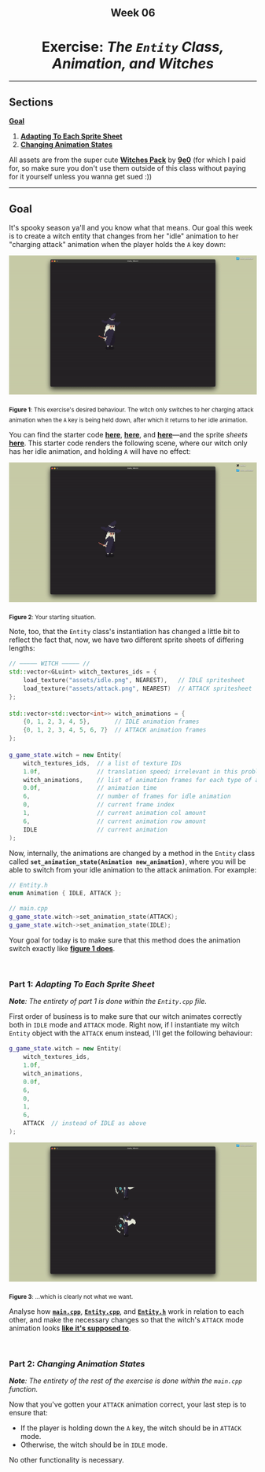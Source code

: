<h2 align=center>Week 06</h2>

<h1 align=center>Exercise: <em>The <code>Entity</code> Class, Animation, and Witches</em></h1>

---

## Sections

[**Goal**](#goal)
1. [**Adapting To Each Sprite Sheet**](#sprite)
2. [**Changing Animation States**](#input)

All assets are from the super cute [**Witches Pack**](https://9e0.itch.io/witches-pack) by [**9e0**](https://9e0.itch.io/) (for which I paid for, so make sure you don't use them outside of this class without paying for it yourself unless you wanna get sued :))

---

<a id="goal"></a>

## Goal

It's spooky season ya'll and you know what that means. Our goal this week is to create a witch entity that changes from her "idle" animation to her "charging attack" animation when the player holds the `A` key down:

<a id="result"></a>

<p align=center>
    <img src="assets/result.gif"></img>
</p>

<sub>**Figure 1**: This exercise's desired behaviour. The witch only switches to her charging attack animation when the `A` key is being held down, after which it returns to her idle animation.</sub>

You can find the starter code [**here**](SDLProject/main.cpp), [**here**](SDLProject/Entity.cpp), and [**here**](SDLProject/Entity.h)—and the sprite _sheets_ [**here**](SDLProject/assets). This starter code renders the following scene, where our witch only has her idle animation, and holding `A` will have no effect:

<p align=center>
    <img src="assets/starter.gif"></img>
</p>

<sub>**Figure 2**: Your starting situation.</sub>

Note, too, that the `Entity` class's instantiation has changed a little bit to reflect the fact that,
now, we have two different sprite sheets of differing lengths:

```c++
// ————— WITCH ————— //
std::vector<GLuint> witch_textures_ids = {
    load_texture("assets/idle.png", NEAREST),   // IDLE spritesheet
    load_texture("assets/attack.png", NEAREST)  // ATTACK spritesheet
};

std::vector<std::vector<int>> witch_animations = {
    {0, 1, 2, 3, 4, 5},       // IDLE animation frames
    {0, 1, 2, 3, 4, 5, 6, 7}  // ATTACK animation frames
};

g_game_state.witch = new Entity(
    witch_textures_ids,  // a list of texture IDs
    1.0f,                // translation speed; irrelevant in this problem
    witch_animations,    // list of animation frames for each type of animation
    0.0f,                // animation time
    6,                   // number of frames for idle animation
    0,                   // current frame index
    1,                   // current animation col amount
    6,                   // current animation row amount
    IDLE                 // current animation
);
```

Now, internally, the animations are changed by a method in the `Entity` class called **`set_animation_state(Animation new_animation)`**, where you will be able to switch from your idle animation to the attack animation. For example:

```cpp
// Entity.h
enum Animation { IDLE, ATTACK };
```
```cpp
// main.cpp
g_game_state.witch->set_animation_state(ATTACK);
g_game_state.witch->set_animation_state(IDLE);
```

Your goal for today is to make sure that this method does the animation switch exactly like [**figure 1 does**](#result).

<br>

<a id="sprite"></a>

### Part 1: _Adapting To Each Sprite Sheet_

_**Note**: The entirety of part 1 is done within the `Entity.cpp` file._

First order of business is to make sure that our witch animates correctly both in `IDLE` mode and `ATTACK` mode. Right now, if I instantiate my witch `Entity` object with the `ATTACK` enum instead, I'll get the following behaviour:

```cpp
g_game_state.witch = new Entity(
    witch_textures_ids,  
    1.0f,                
    witch_animations,    
    0.0f,                
    6,                   
    0,                   
    1,                   
    6,                   
    ATTACK  // instead of IDLE as above
);
```

<p align=center>
    <img src="assets/step-1.gif"></img>
</p>

<sub>**Figure 3**: ...which is clearly not what we want.</sub>

Analyse how [**`main.cpp`**](exercises/witch_animation/SDLProject/main.cpp), [**`Entity.cpp`**](SDLProject/Entity.cpp), and [**`Entity.h`**](SDLProject/Entity.h) work in relation to each other, and make the necessary changes so that the witch's `ATTACK` mode animation looks [**like it's supposed to**](#result).

<br>

<a id="input"></a>

### Part 2: _Changing Animation States_

_**Note**: The entirety of the rest of the exercise is done within the `main.cpp` function._

Now that you've gotten your `ATTACK` animation correct, your last step is to ensure that:

- If the player is holding down the `A` key, the witch should be in `ATTACK` mode.
- Otherwise, the witch should be in `IDLE` mode.

No other functionality is necessary.